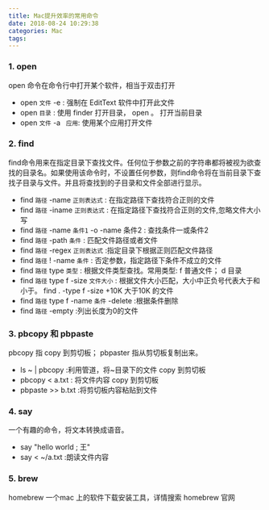 ```yaml
---
title: Mac提升效率的常用命令
date: 2018-08-24 10:29:38
categories: Mac
tags:
---
```

### 1.  open
open 命令在命令行中打开某个软件，相当于双击打开
- open `文件` -e : 强制在 EditText 软件中打开此文件
- open `目录` : 使用 finder 打开目录， open 。 打开当前目录
- open `文件` -a ` 应用`: 使用某个应用打开文件 

### 2. find
find命令用来在指定目录下查找文件。任何位于参数之前的字符串都将被视为欲查找的目录名。如果使用该命令时，不设置任何参数，则find命令将在当前目录下查找子目录与文件。并且将查找到的子目录和文件全部进行显示。
- find `路径` -name `正则表达式` : 在指定路径下查找符合正则的文件
- find `路径` -iname `正则表达式` : 在指定路径下查找符合正则的文件,忽略文件大小写
- find `路径` -name  `条件1` -o -name 条件2  : 查找条件一或条件2
-  find `路径` -path `条件` : 匹配文件路径或者文件
- find `路径` -regex `正则表达式` :指定目录下根据正则匹配文件路径
- find `路径` ! -name `条件` : 否定参数，指定路径下条件不成立的文件
- find `路径` type `类型` : 根据文件类型查找。常用类型: f 普通文件； d 目录
- find `路径` type  f -size `文件大小` : 根据文件大小匹配，大小中正负号代表大于和小于。 find . -type f -size +10K 大于10K 的文件
- find `路径` type  f -name `条件` -delete :根据条件删除
- find `路径` -empty :列出长度为0的文件
### 3.  pbcopy 和 pbpaste
pbcopy 指 copy 到剪切板； pbpaster 指从剪切板复制出来。
- ls ~ | pbcopy :利用管道，将~目录下的文件 copy 到剪切板
- pbcopy < a.txt : 将文件内容 copy 到剪切板
- pbpaste >> b.txt :将剪切板内容粘贴到文件

### 4. say 
一个有趣的命令，将文本转换成语音。
- say "hello world ; 王"
- say < ~/a.txt :朗读文件内容
### 5. brew
homebrew 一个mac 上的软件下载安装工具，详情搜索 homebrew 官网